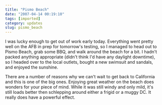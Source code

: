 ```yaml
---
title: "Pismo Beach"
date: "2007-04-14 00:19:10"
tags: [imported]
category: updates
slug: pismo_beach
---
```


I was lucky enough to get out of work early today. Everything went pretty well
on the AFB in prep for tomorrow's testing, so I managed to head out to Pismo
Beach, grab some BBQ, and walk around the beach for a bit. I hadn't packed
anything appropriate (didn't think I'd have any daylight downtime), so I headed
over to the local outlets, bought a new swimsuit and sandals, and enjoyed the
sunshine.

There are a number of reasons why we can't wait to get back to California and
this is one of the big ones. Enjoying great weather on the beach does wonders
for your piece of mind. While it was still windy and only mild, it's still loads
better then schlepping around either a frigid or a muggy DC. It really does have
a powerful effect.
